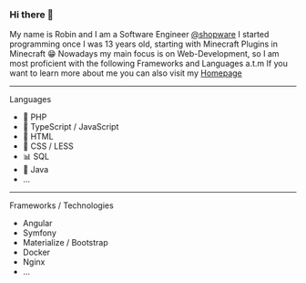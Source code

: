 ### Hi there 👋

My name is Robin and I am a Software Engineer [@shopware](https://github.com/shopware/)
I started programming once I was 13 years old, starting with Minecraft Plugins in Minecraft 😁
Nowadays my main focus is on Web-Development, so I am most proficient with the following Frameworks and Languages a.t.m
If you want to learn more about me you can also visit my [Homepage](https://robin-schulte.de)

---
Languages
* 🐘 PHP
* 🔧 TypeScript / JavaScript
* 📄 HTML
* 🎨 CSS / LESS
* 📊 SQL
* 🔨 Java
* ...
---

Frameworks / Technologies
* Angular
* Symfony
* Materialize / Bootstrap
* Docker
* Nginx
* ...
